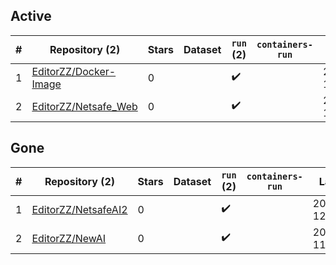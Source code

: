 ## Active
| # | Repository (2) | Stars | Dataset | `run` (2) | `containers-run` | Last Modified |
| --- | --- | --- | --- | --- | --- | --- |
| 1 | [EditorZZ/Docker-Image](https://github.com/EditorZZ/Docker-Image) | 0 |  | :heavy_check_mark: |  | 2025-08-08 12:12:14+00:00 |
| 2 | [EditorZZ/Netsafe_Web](https://github.com/EditorZZ/Netsafe_Web) | 0 |  | :heavy_check_mark: |  | 2025-08-11 11:14:18+00:00 |

## Gone
| # | Repository (2) | Stars | Dataset | `run` (2) | `containers-run` | Last Modified |
| --- | --- | --- | --- | --- | --- | --- |
| 1 | [EditorZZ/NetsafeAI2](https://github.com/EditorZZ/NetsafeAI2) | 0 |  | :heavy_check_mark: |  | 2025-02-19 12:19:15+00:00 |
| 2 | [EditorZZ/NewAI](https://github.com/EditorZZ/NewAI) | 0 |  | :heavy_check_mark: |  | 2025-02-27 11:21:50+00:00 |
